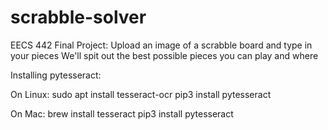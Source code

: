 # scrabble-solver

EECS 442 Final Project: Upload an image of a scrabble board and type in your pieces
We'll spit out the best possible pieces you can play and where


Installing pytesseract: 

On Linux:
sudo apt install tesseract-ocr 
pip3 install pytesseract

On Mac:
brew install tesseract
pip3 install pytesseract